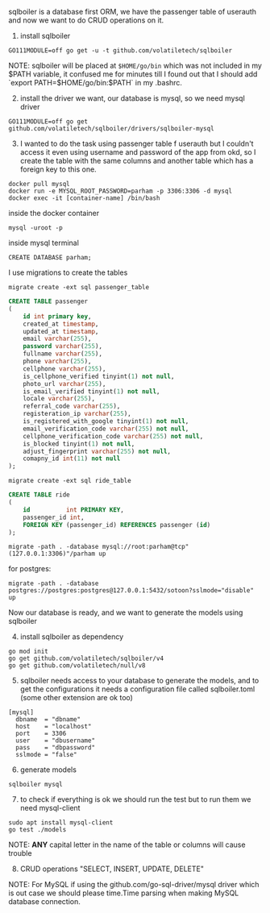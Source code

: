 sqlboiler is a database first ORM, we have the passenger table of userauth and now we want to do CRUD operations on it.

1. install sqlboiler
```shell script
GO111MODULE=off go get -u -t github.com/volatiletech/sqlboiler
```
NOTE: sqlboiler will be placed at `$HOME/go/bin` which was not included in my $PATH variable, it confused me for minutes
till I found out that I should add `export PATH=$HOME/go/bin:$PATH` in my .bashrc.

2. install the driver we want, our database is mysql, so we need mysql driver
```shell script
GO111MODULE=off go get github.com/volatiletech/sqlboiler/drivers/sqlboiler-mysql
```

3. I wanted to do the task using passenger table f userauth but I couldn't access it even using username and password of
the app from okd, so I create the table with the same columns and another table which has a foreign key to this one.
```shell script
docker pull mysql
docker run -e MYSQL_ROOT_PASSWORD=parham -p 3306:3306 -d mysql
docker exec -it [container-name] /bin/bash
```
inside the docker container
```shell script
mysql -uroot -p
```
inside mysql terminal
```shell script
CREATE DATABASE parham;
```
I use migrations to create the tables
```shell script
migrate create -ext sql passenger_table
```

```sql
CREATE TABLE passenger
(
    id int primary key,
    created_at timestamp,
    updated_at timestamp,
    email varchar(255),
    password varchar(255),
    fullname varchar(255),
    phone varchar(255),
    cellphone varchar(255),
    is_cellphone_verified tinyint(1) not null,
    photo_url varchar(255),
    is_email_verified tinyint(1) not null,
    locale varchar(255),
    referral_code varchar(255),
    registeration_ip varchar(255),
    is_registered_with_google tinyint(1) not null,
    email_verification_code varchar(255) not null,
    cellphone_verification_code varchar(255) not null,
    is_blocked tinyint(1) not null,
    adjust_fingerprint varchar(255) not null,
    comapny_id int(11) not null
);
```

```shell script
migrate create -ext sql ride_table
```

```sql
CREATE TABLE ride
(
    id          int PRIMARY KEY,
    passenger_id int,
    FOREIGN KEY (passenger_id) REFERENCES passenger (id)
);
```

```shell script
migrate -path . -database mysql://root:parham@tcp"(127.0.0.1:3306)"/parham up
```
for postgres:
```shell
migrate -path . -database postgres://postgres:postgres@127.0.0.1:5432/sotoon?sslmode="disable" up
```

Now our database is ready, and we want to generate the models using sqlboiler<br/>

4. install sqlboiler as dependency
```shell script
go mod init
go get github.com/volatiletech/sqlboiler/v4
go get github.com/volatiletech/null/v8
```

5. sqlboiler needs access to your database to generate the models, and to get the configurations it needs a configuration 
file called sqlboiler.toml (some other extension are ok too)
```text
[mysql]
  dbname  = "dbname"
  host    = "localhost"
  port    = 3306
  user    = "dbusername"
  pass    = "dbpassword"
  sslmode = "false"
```

6. generate models
```shell script
sqlboiler mysql
```
7. to check if everything is ok we should run the test but to run them we need mysql-client
```shell script
sudo apt install mysql-client
go test ./models
```

NOTE: **ANY** capital letter in the name of the table or columns will cause trouble 

8. CRUD operations "SELECT, INSERT, UPDATE, DELETE"

NOTE: For MySQL if using the github.com/go-sql-driver/mysql driver which is out case we should please time.Time parsing 
when making MySQL database connection.